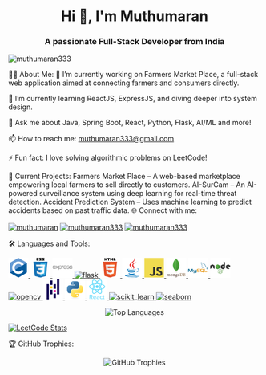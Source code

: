 <h1 align="center">Hi 👋, I'm Muthumaran</h1> <h3 align="center">A passionate Full-Stack Developer from India</h3> <p align="left"> <img src="https://komarev.com/ghpvc/?username=muthumaran333&label=Profile%20views&color=0e75b6&style=flat" alt="muthumaran333" /> </p>
👨‍💻 About Me:
🔭 I’m currently working on Farmers Market Place, a full-stack web application aimed at connecting farmers and consumers directly.

🌱 I’m currently learning ReactJS, ExpressJS, and diving deeper into system design.

💬 Ask me about Java, Spring Boot, React, Python, Flask, AI/ML and more!

📫 How to reach me: muthumaran333@gmail.com

⚡ Fun fact: I love solving algorithmic problems on LeetCode!

🚀 Current Projects:
Farmers Market Place – A web-based marketplace empowering local farmers to sell directly to customers.
AI-SurCam – An AI-powered surveillance system using deep learning for real-time threat detection.
Accident Prediction System – Uses machine learning to predict accidents based on past traffic data.
🌐 Connect with me:
<p align="left"> <a href="https://linkedin.com/in/muthumaran" target="blank"><img align="center" src="https://raw.githubusercontent.com/rahuldkjain/github-profile-readme-generator/master/src/images/icons/Social/linked-in-alt.svg" alt="muthumaran" height="30" width="40" /></a> <a href="https://instagram.com/muthumaran333" target="blank"><img align="center" src="https://raw.githubusercontent.com/rahuldkjain/github-profile-readme-generator/master/src/images/icons/Social/instagram.svg" alt="muthumaran333" height="30" width="40" /></a> <a href="https://www.leetcode.com/muthumaran333" target="blank"><img align="center" src="https://raw.githubusercontent.com/rahuldkjain/github-profile-readme-generator/master/src/images/icons/Social/leet-code.svg" alt="muthumaran333" height="30" width="40" /></a> </p>
🛠️ Languages and Tools:
<p align="left"> <a href="https://www.cprogramming.com/" target="_blank" rel="noreferrer"> <img src="https://raw.githubusercontent.com/devicons/devicon/master/icons/c/c-original.svg" alt="c" width="40" height="40"/> </a> <a href="https://www.w3schools.com/css/" target="_blank" rel="noreferrer"> <img src="https://raw.githubusercontent.com/devicons/devicon/master/icons/css3/css3-original-wordmark.svg" alt="css3" width="40" height="40"/> </a> <a href="https://expressjs.com" target="_blank" rel="noreferrer"> <img src="https://raw.githubusercontent.com/devicons/devicon/master/icons/express/express-original-wordmark.svg" alt="express" width="40" height="40"/> </a> <a href="https://flask.palletsprojects.com/" target="_blank" rel="noreferrer"> <img src="https://www.vectorlogo.zone/logos/pocoo_flask/pocoo_flask-icon.svg" alt="flask" width="40" height="40"/> </a> <a href="https://www.w3.org/html/" target="_blank" rel="noreferrer"> <img src="https://raw.githubusercontent.com/devicons/devicon/master/icons/html5/html5-original-wordmark.svg" alt="html5" width="40" height="40"/> </a> <a href="https://www.java.com" target="_blank" rel="noreferrer"> <img src="https://raw.githubusercontent.com/devicons/devicon/master/icons/java/java-original.svg" alt="java" width="40" height="40"/> </a> <a href="https://developer.mozilla.org/en-US/docs/Web/JavaScript" target="_blank" rel="noreferrer"> <img src="https://raw.githubusercontent.com/devicons/devicon/master/icons/javascript/javascript-original.svg" alt="javascript" width="40" height="40"/> </a> <a href="https://www.mongodb.com/" target="_blank" rel="noreferrer"> <img src="https://raw.githubusercontent.com/devicons/devicon/master/icons/mongodb/mongodb-original-wordmark.svg" alt="mongodb" width="40" height="40"/> </a> <a href="https://www.mysql.com/" target="_blank" rel="noreferrer"> <img src="https://raw.githubusercontent.com/devicons/devicon/master/icons/mysql/mysql-original-wordmark.svg" alt="mysql" width="40" height="40"/> </a> <a href="https://nodejs.org" target="_blank" rel="noreferrer"> <img src="https://raw.githubusercontent.com/devicons/devicon/master/icons/nodejs/nodejs-original-wordmark.svg" alt="nodejs" width="40" height="40"/> </a> <a href="https://opencv.org/" target="_blank" rel="noreferrer"> <img src="https://www.vectorlogo.zone/logos/opencv/opencv-icon.svg" alt="opencv" width="40" height="40"/> </a> <a href="https://pandas.pydata.org/" target="_blank" rel="noreferrer"> <img src="https://raw.githubusercontent.com/devicons/devicon/2ae2a900d2f041da66e950e4d48052658d850630/icons/pandas/pandas-original.svg" alt="pandas" width="40" height="40"/> </a> <a href="https://www.python.org" target="_blank" rel="noreferrer"> <img src="https://raw.githubusercontent.com/devicons/devicon/master/icons/python/python-original.svg" alt="python" width="40" height="40"/> </a> <a href="https://reactjs.org/" target="_blank" rel="noreferrer"> <img src="https://raw.githubusercontent.com/devicons/devicon/master/icons/react/react-original-wordmark.svg" alt="react" width="40" height="40"/> </a> <a href="https://scikit-learn.org/" target="_blank" rel="noreferrer"> <img src="https://upload.wikimedia.org/wikipedia/commons/0/05/Scikit_learn_logo_small.svg" alt="scikit_learn" width="40" height="40"/> </a> <a href="https://seaborn.pydata.org/" target="_blank" rel="noreferrer"> <img src="https://seaborn.pydata.org/_images/logo-mark-lightbg.svg" alt="seaborn" width="40" height="40"/> </a> </p>
<!-- 📊 GitHub Stats:
<p align="center"> <img src="https://github-readme-stats.vercel.app/api?username=muthumaran333&show_icons=true&theme=radical" alt="muthumaran333's GitHub Stats" /> </p> <p align="center"> <img src="https://github-readme-streak-stats.herokuapp.com/?user=muthumaran333&theme=radical" alt="muthumaran333's GitHub Streak" /> </p>
📈 Top Languages: -->
<p align="center"> <img src="https://github-readme-stats.vercel.app/api/top-langs?username=muthumaran333&show_icons=true&locale=en&layout=compact&theme=radical" alt="Top Languages" /> </p>
<p align="left">
  <a href="https://leetcode.com/muthumaran333" target="blank">
    <img src="https://leetcode-badge-showcase.vercel.app/api?username=muthumaran333" alt="LeetCode Stats" />
  </a>
</p>


🏆 GitHub Trophies:
<p align="center"> <img src="https://github-profile-trophy.vercel.app/?username=muthumaran333&theme=radical&margin-w=15&no-bg=true&no-frame=true" alt="GitHub Trophies" /> </p>
